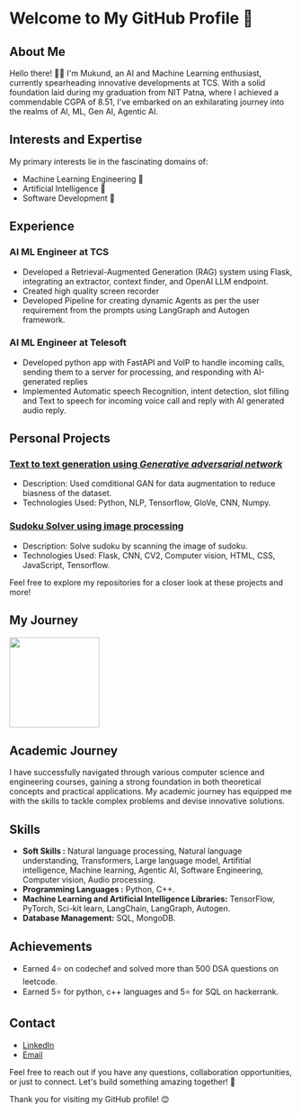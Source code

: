 # Welcome to My GitHub Profile 👋


## About Me
Hello there! 👨‍💻 I'm Mukund, an AI and Machine Learning enthusiast, currently spearheading innovative developments at TCS. With a solid foundation laid during my graduation from NIT Patna, where I achieved a commendable CGPA of 8.51, I've embarked on an exhilarating journey into the realms of AI, ML, Gen AI, Agentic AI.


## Interests and Expertise
My primary interests lie in the fascinating domains of:

* Machine Learning Engineering 🤖
* Artificial Intelligence 🧠
* Software Development 🚀

## Experience 
### AI ML Engineer at TCS
*   Developed a Retrieval-Augmented Generation (RAG) system using Flask, integrating an extractor, context finder, and OpenAI LLM endpoint.
*  Created high quality screen recorder 
*  Developed Pipeline for creating dynamic Agents as per the user requirement from the prompts using LangGraph and Autogen framework.


### AI ML Engineer at Telesoft
*  Developed python app with FastAPI and VoIP to handle incoming calls, sending them to a server for processing, and
    responding with AI-generated replies
*  Implemented Automatic speech Recognition, intent detection, slot filling and Text to speech for incoming voice
call and reply with AI generated audio reply.


## Personal Projects
### [Text to text generation using *Generative adversarial network*](https://github.com/mukund0502/text2text_GAN)
* Description: Used comditional GAN for data augmentation to reduce biasness of the dataset.
* Technologies Used: Python, NLP, Tensorflow, GloVe, CNN, Numpy.
### [Sudoku Solver using image  processing](https://github.com/mukund0502/SudokuSolver)
* Description: Solve sudoku by scanning the image of sudoku.
* Technologies Used: Flask, CNN, CV2, Computer vision, HTML, CSS, JavaScript, Tensorflow.

Feel free to explore my repositories for a closer look at these projects and more!


## My Journey
<!-- <img height="160em" src="https://github-readme-stats.vercel.app/api?username=neeraj2212&show_icons=true&include_all_commits=true&count_private=true&custom_title=GitHub+Stats&theme=dark"> --->
<img height="160em" src="https://github-readme-stats.vercel.app/api/top-langs/?username=mukund0502&layout=compact&theme=dark">


## Academic Journey
I have successfully navigated through various computer science and engineering courses, gaining a strong foundation in both theoretical concepts and practical applications. My academic journey has equipped me with the skills to tackle complex problems and devise innovative solutions.

## Skills
* **Soft Skills :** Natural language processing, Natural language understanding, Transformers, Large language model, Artifitial intelligence, Machine learning, Agentic AI, Software Engineering, Computer vision, Audio processing. 
* **Programming Languages :** Python, C++.
* **Machine Learning and Artificial Intelligence Libraries:** TensorFlow, PyTorch, Sci-kit learn, LangChain, LangGraph, Autogen. 
* **Database Management:** SQL, MongoDB.


## Achievements
* Earned 4⭐ on codechef and solved more than 500 DSA questions on leetcode.
* Earned 5⭐ for python, c++ languages and 5⭐ for SQL on hackerrank.


## Contact
* [LinkedIn](https://www.linkedin.com/in/mknd1/)
* [Email](mukundwh8@gmail.com) <br>



Feel free to reach out if you have any questions, collaboration opportunities, or just to connect. Let's build something amazing together! 🚀



Thank you for visiting my GitHub profile! 😊
<!--
**mukund0502/mukund0502** is a ✨ _special_ ✨ repository because its `README.md` (this file) appears on your GitHub profile.

Here are some ideas to get you started:

- 🔭 I’m currently working on ...
- 🌱 I’m currently learning ...
- 👯 I’m looking to collaborate on ...
- 🤔 I’m looking for help with ...
- 💬 Ask me about ...
- 📫 How to reach me: ...
- 😄 Pronouns: ...
- ⚡ Fun fact: ...
-->
